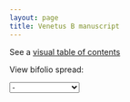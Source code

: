 ```yaml
---
layout: page
title: Venetus B manuscript
---
```




See a [visual table of contents](./toc/)

View bifolio spread:

<select id="selectbox" name="" onchange="javascript:location.href = this.value;"><option select="selected">-</option>Vector(<option value="./flyleaf1r-flyleaf1v/">flyleaf1r-flyleaf1v</option>, <option value="./flyleaf2r-flyleaf2v/">flyleaf2r-flyleaf2v</option>, <option value="./1r-1v/">1r-1v</option>, <option value="./2r-2v/">2r-2v</option>, <option value="./3r-3v/">3r-3v</option>, <option value="./4r-4v/">4r-4v</option>, <option value="./5r-5v/">5r-5v</option>, <option value="./6r-6v/">6r-6v</option>, <option value="./7r-7v/">7r-7v</option>, <option value="./8r-8v/">8r-8v</option>, <option value="./9r-9v/">9r-9v</option>, <option value="./10r-10v/">10r-10v</option>, <option value="./11r-11v/">11r-11v</option>, <option value="./12r-12v/">12r-12v</option>, <option value="./13r-13v/">13r-13v</option>, <option value="./14r-14v/">14r-14v</option>, <option value="./15r-15v/">15r-15v</option>, <option value="./16r-16v/">16r-16v</option>, <option value="./17r-17v/">17r-17v</option>, <option value="./18r-18v/">18r-18v</option>, <option value="./19r-19v/">19r-19v</option>, <option value="./20r-20v/">20r-20v</option>, <option value="./21r-21v/">21r-21v</option>, <option value="./22r-22v/">22r-22v</option>, <option value="./23r-23v/">23r-23v</option>, <option value="./24r-24v/">24r-24v</option>, <option value="./25r-25v/">25r-25v</option>, <option value="./26r-26v/">26r-26v</option>, <option value="./27r-27v/">27r-27v</option>, <option value="./28r-28v/">28r-28v</option>, <option value="./29r-29v/">29r-29v</option>, <option value="./30r-30v/">30r-30v</option>, <option value="./31r-31v/">31r-31v</option>, <option value="./32r-32v/">32r-32v</option>, <option value="./33r-33v/">33r-33v</option>, <option value="./34r-34v/">34r-34v</option>, <option value="./35r-35v/">35r-35v</option>, <option value="./36r-36v/">36r-36v</option>, <option value="./37r-37v/">37r-37v</option>, <option value="./38r-38v/">38r-38v</option>, <option value="./39r-39v/">39r-39v</option>, <option value="./40r-40v/">40r-40v</option>, <option value="./41r-41v/">41r-41v</option>, <option value="./42r-42v/">42r-42v</option>, <option value="./43r-43v/">43r-43v</option>, <option value="./44r-44v/">44r-44v</option>, <option value="./45r-45v/">45r-45v</option>, <option value="./46r-46v/">46r-46v</option>, <option value="./47r-47v/">47r-47v</option>, <option value="./48r-48v/">48r-48v</option>, <option value="./49r-49v/">49r-49v</option>, <option value="./50r-50v/">50r-50v</option>, <option value="./51r-51v/">51r-51v</option>, <option value="./52r-52v/">52r-52v</option>, <option value="./53r-53v/">53r-53v</option>, <option value="./54r-54v/">54r-54v</option>, <option value="./55r-55v/">55r-55v</option>, <option value="./56r-56v/">56r-56v</option>, <option value="./57r-57v/">57r-57v</option>, <option value="./58r-58v/">58r-58v</option>, <option value="./59r-59v/">59r-59v</option>, <option value="./60r-60v/">60r-60v</option>, <option value="./61r-61v/">61r-61v</option>, <option value="./62r-62v/">62r-62v</option>, <option value="./63r-63v/">63r-63v</option>, <option value="./64r-64v/">64r-64v</option>, <option value="./65r-65v/">65r-65v</option>, <option value="./66r-66v/">66r-66v</option>, <option value="./67r-67v/">67r-67v</option>, <option value="./68r-68v/">68r-68v</option>, <option value="./69r-69v/">69r-69v</option>, <option value="./70r-70v/">70r-70v</option>, <option value="./71r-71v/">71r-71v</option>, <option value="./72r-72v/">72r-72v</option>, <option value="./73r-73v/">73r-73v</option>, <option value="./74r-74v/">74r-74v</option>, <option value="./75r-75v/">75r-75v</option>, <option value="./76r-76v/">76r-76v</option>, <option value="./77r-77v/">77r-77v</option>, <option value="./78r-78v/">78r-78v</option>, <option value="./79r-79v/">79r-79v</option>, <option value="./80r-80v/">80r-80v</option>, <option value="./81r-81v/">81r-81v</option>, <option value="./82r-82v/">82r-82v</option>, <option value="./83r-83v/">83r-83v</option>, <option value="./84r-84v/">84r-84v</option>, <option value="./85r-85v/">85r-85v</option>, <option value="./86r-86v/">86r-86v</option>, <option value="./87r-87v/">87r-87v</option>, <option value="./88r-88v/">88r-88v</option>, <option value="./89r-89v/">89r-89v</option>, <option value="./90r-90v/">90r-90v</option>, <option value="./91r-91v/">91r-91v</option>, <option value="./92r-92v/">92r-92v</option>, <option value="./93r-93v/">93r-93v</option>, <option value="./94r-94v/">94r-94v</option>, <option value="./95r-95v/">95r-95v</option>, <option value="./96r-96v/">96r-96v</option>, <option value="./97r-97v/">97r-97v</option>, <option value="./98r-98v/">98r-98v</option>, <option value="./99r-99v/">99r-99v</option>, <option value="./100r-100v/">100r-100v</option>, <option value="./101r-101v/">101r-101v</option>, <option value="./102r-102v/">102r-102v</option>, <option value="./103r-103v/">103r-103v</option>, <option value="./104r-104v/">104r-104v</option>, <option value="./105r-105v/">105r-105v</option>, <option value="./106r-106v/">106r-106v</option>, <option value="./107r-107v/">107r-107v</option>, <option value="./108r-108v/">108r-108v</option>, <option value="./109r-109v/">109r-109v</option>, <option value="./110r-110v/">110r-110v</option>, <option value="./111r-111v/">111r-111v</option>, <option value="./112r-112v/">112r-112v</option>, <option value="./113r-113v/">113r-113v</option>, <option value="./114r-114v/">114r-114v</option>, <option value="./115r-115v/">115r-115v</option>, <option value="./116r-116v/">116r-116v</option>, <option value="./117r-117v/">117r-117v</option>, <option value="./118r-118v/">118r-118v</option>, <option value="./119r-119v/">119r-119v</option>, <option value="./120r-120v/">120r-120v</option>, <option value="./121r-121v/">121r-121v</option>, <option value="./122r-122v/">122r-122v</option>, <option value="./123r-123v/">123r-123v</option>, <option value="./124r-124v/">124r-124v</option>, <option value="./125r-125v/">125r-125v</option>, <option value="./126r-126v/">126r-126v</option>, <option value="./127r-127v/">127r-127v</option>, <option value="./128r-128v/">128r-128v</option>, <option value="./129r-129v/">129r-129v</option>, <option value="./130r-130v/">130r-130v</option>, <option value="./131r-131v/">131r-131v</option>, <option value="./132r-132v/">132r-132v</option>, <option value="./133r-133v/">133r-133v</option>, <option value="./134r-134v/">134r-134v</option>, <option value="./135r-135v/">135r-135v</option>, <option value="./136r-136v/">136r-136v</option>, <option value="./137r-137v/">137r-137v</option>, <option value="./138r-138v/">138r-138v</option>, <option value="./139r-139v/">139r-139v</option>, <option value="./140r-140v/">140r-140v</option>, <option value="./141r-141v/">141r-141v</option>, <option value="./142r-142v/">142r-142v</option>, <option value="./143r-143v/">143r-143v</option>, <option value="./144r-144v/">144r-144v</option>, <option value="./145r-145v/">145r-145v</option>, <option value="./146r-146v/">146r-146v</option>, <option value="./147r-147v/">147r-147v</option>, <option value="./148r-148v/">148r-148v</option>, <option value="./149r-149v/">149r-149v</option>, <option value="./150r-150v/">150r-150v</option>, <option value="./151r-151v/">151r-151v</option>, <option value="./152r-152v/">152r-152v</option>, <option value="./153r-153v/">153r-153v</option>, <option value="./154r-154v/">154r-154v</option>, <option value="./155r-155v/">155r-155v</option>, <option value="./156r-156v/">156r-156v</option>, <option value="./157r-157v/">157r-157v</option>, <option value="./158r-158v/">158r-158v</option>, <option value="./159r-159v/">159r-159v</option>, <option value="./160r-160v/">160r-160v</option>, <option value="./161r-161v/">161r-161v</option>, <option value="./162r-162v/">162r-162v</option>, <option value="./163r-163v/">163r-163v</option>, <option value="./164r-164v/">164r-164v</option>, <option value="./165r-165v/">165r-165v</option>, <option value="./166r-166v/">166r-166v</option>, <option value="./167r-167v/">167r-167v</option>, <option value="./168r-168v/">168r-168v</option>, <option value="./169r-169v/">169r-169v</option>, <option value="./170r-170v/">170r-170v</option>, <option value="./171r-171v/">171r-171v</option>, <option value="./172r-172v/">172r-172v</option>, <option value="./173r-173v/">173r-173v</option>, <option value="./174r-174v/">174r-174v</option>, <option value="./175r-175v/">175r-175v</option>, <option value="./176r-176v/">176r-176v</option>, <option value="./177r-177v/">177r-177v</option>, <option value="./178r-178v/">178r-178v</option>, <option value="./179r-179v/">179r-179v</option>, <option value="./180r-180v/">180r-180v</option>, <option value="./181r-181v/">181r-181v</option>, <option value="./182r-182v/">182r-182v</option>, <option value="./183r-183v/">183r-183v</option>, <option value="./184r-184v/">184r-184v</option>, <option value="./185r-185v/">185r-185v</option>, <option value="./186r-186v/">186r-186v</option>, <option value="./187r-187v/">187r-187v</option>, <option value="./188r-188v/">188r-188v</option>, <option value="./189r-189v/">189r-189v</option>, <option value="./190r-190v/">190r-190v</option>, <option value="./191r-191v/">191r-191v</option>, <option value="./192r-192v/">192r-192v</option>, <option value="./193r-193v/">193r-193v</option>, <option value="./194r-194v/">194r-194v</option>, <option value="./195r-195v/">195r-195v</option>, <option value="./196r-196v/">196r-196v</option>, <option value="./197r-197v/">197r-197v</option>, <option value="./198r-198v/">198r-198v</option>, <option value="./199r-199v/">199r-199v</option>, <option value="./200r-200v/">200r-200v</option>, <option value="./201r-201v/">201r-201v</option>, <option value="./202r-202v/">202r-202v</option>, <option value="./203r-203v/">203r-203v</option>, <option value="./204r-204v/">204r-204v</option>, <option value="./205r-205v/">205r-205v</option>, <option value="./206r-206v/">206r-206v</option>, <option value="./207r-207v/">207r-207v</option>, <option value="./208r-208v/">208r-208v</option>, <option value="./209r-209v/">209r-209v</option>, <option value="./210r-210v/">210r-210v</option>, <option value="./211r-211v/">211r-211v</option>, <option value="./212r-212v/">212r-212v</option>, <option value="./213r-213v/">213r-213v</option>, <option value="./214r-214v/">214r-214v</option>, <option value="./215r-215v/">215r-215v</option>, <option value="./216r-216v/">216r-216v</option>, <option value="./217r-217v/">217r-217v</option>, <option value="./218r-218v/">218r-218v</option>, <option value="./219r-219v/">219r-219v</option>, <option value="./220r-220v/">220r-220v</option>, <option value="./221r-221v/">221r-221v</option>, <option value="./222r-222v/">222r-222v</option>, <option value="./223r-223v/">223r-223v</option>, <option value="./224r-224v/">224r-224v</option>, <option value="./225r-225v/">225r-225v</option>, <option value="./226r-226v/">226r-226v</option>, <option value="./227r-227v/">227r-227v</option>, <option value="./228r-228v/">228r-228v</option>, <option value="./229r-229v/">229r-229v</option>, <option value="./230r-230v/">230r-230v</option>, <option value="./231r-231v/">231r-231v</option>, <option value="./232r-232v/">232r-232v</option>, <option value="./233r-233v/">233r-233v</option>, <option value="./234r-234v/">234r-234v</option>, <option value="./235r-235v/">235r-235v</option>, <option value="./236r-236v/">236r-236v</option>, <option value="./237r-237v/">237r-237v</option>, <option value="./238r-238v/">238r-238v</option>, <option value="./239r-239v/">239r-239v</option>, <option value="./240r-240v/">240r-240v</option>, <option value="./241r-241v/">241r-241v</option>, <option value="./242r-242v/">242r-242v</option>, <option value="./243r-243v/">243r-243v</option>, <option value="./244r-244v/">244r-244v</option>, <option value="./245r-245v/">245r-245v</option>, <option value="./246r-246v/">246r-246v</option>, <option value="./247r-247v/">247r-247v</option>, <option value="./248r-248v/">248r-248v</option>, <option value="./249r-249v/">249r-249v</option>, <option value="./250r-250v/">250r-250v</option>, <option value="./251r-251v/">251r-251v</option>, <option value="./252r-252v/">252r-252v</option>, <option value="./253r-253v/">253r-253v</option>, <option value="./254r-254v/">254r-254v</option>, <option value="./255r-255v/">255r-255v</option>, <option value="./256r-256v/">256r-256v</option>, <option value="./257r-257v/">257r-257v</option>, <option value="./258r-258v/">258r-258v</option>, <option value="./259r-259v/">259r-259v</option>, <option value="./260r-260v/">260r-260v</option>, <option value="./261r-261v/">261r-261v</option>, <option value="./262r-262v/">262r-262v</option>, <option value="./263r-263v/">263r-263v</option>, <option value="./264r-264v/">264r-264v</option>, <option value="./265r-265v/">265r-265v</option>, <option value="./266r-266v/">266r-266v</option>, <option value="./267r-267v/">267r-267v</option>, <option value="./268r-268v/">268r-268v</option>, <option value="./269r-269v/">269r-269v</option>, <option value="./270r-270v/">270r-270v</option>, <option value="./271r-271v/">271r-271v</option>, <option value="./272r-272v/">272r-272v</option>, <option value="./273r-273v/">273r-273v</option>, <option value="./274r-274v/">274r-274v</option>, <option value="./275r-275v/">275r-275v</option>, <option value="./276r-276v/">276r-276v</option>, <option value="./277r-277v/">277r-277v</option>, <option value="./278r-278v/">278r-278v</option>, <option value="./279r-279v/">279r-279v</option>, <option value="./280r-280v/">280r-280v</option>, <option value="./281r-281v/">281r-281v</option>, <option value="./282r-282v/">282r-282v</option>, <option value="./283r-283v/">283r-283v</option>, <option value="./284r-284v/">284r-284v</option>, <option value="./285r-285v/">285r-285v</option>, <option value="./286r-286v/">286r-286v</option>, <option value="./287r-287v/">287r-287v</option>, <option value="./288r-288v/">288r-288v</option>, <option value="./289r-289v/">289r-289v</option>, <option value="./290r-290v/">290r-290v</option>, <option value="./291r-291v/">291r-291v</option>, <option value="./292r-292v/">292r-292v</option>, <option value="./293r-293v/">293r-293v</option>, <option value="./294r-294v/">294r-294v</option>, <option value="./295r-295v/">295r-295v</option>, <option value="./296r-296v/">296r-296v</option>, <option value="./297r-297v/">297r-297v</option>, <option value="./298r-298v/">298r-298v</option>, <option value="./299r-299v/">299r-299v</option>, <option value="./300r-300v/">300r-300v</option>, <option value="./301r-301v/">301r-301v</option>, <option value="./302r-302v/">302r-302v</option>, <option value="./303r-303v/">303r-303v</option>, <option value="./304r-304v/">304r-304v</option>, <option value="./305r-305v/">305r-305v</option>, <option value="./306r-306v/">306r-306v</option>, <option value="./307r-307v/">307r-307v</option>, <option value="./308r-308v/">308r-308v</option>, <option value="./309r-309v/">309r-309v</option>, <option value="./310r-310v/">310r-310v</option>, <option value="./311r-311v/">311r-311v</option>, <option value="./312r-312v/">312r-312v</option>, <option value="./313r-313v/">313r-313v</option>, <option value="./314r-314v/">314r-314v</option>, <option value="./315r-315v/">315r-315v</option>, <option value="./316r-316v/">316r-316v</option>, <option value="./317r-317v/">317r-317v</option>, <option value="./318r-318v/">318r-318v</option>, <option value="./319r-319v/">319r-319v</option>, <option value="./320r-320v/">320r-320v</option>, <option value="./321r-321v/">321r-321v</option>, <option value="./322r-322v/">322r-322v</option>, <option value="./323r-323v/">323r-323v</option>, <option value="./324r-324v/">324r-324v</option>, <option value="./325r-325v/">325r-325v</option>, <option value="./326r-326v/">326r-326v</option>, <option value="./327r-327v/">327r-327v</option>, <option value="./328r-328v/">328r-328v</option>, <option value="./329r-329v/">329r-329v</option>, <option value="./330r-330v/">330r-330v</option>, <option value="./331r-331v/">331r-331v</option>, <option value="./332r-332v/">332r-332v</option>, <option value="./333r-333v/">333r-333v</option>, <option value="./334r-334v/">334r-334v</option>, <option value="./335r-335v/">335r-335v</option>, <option value="./336r-336v/">336r-336v</option>, <option value="./337r-337v/">337r-337v</option>, <option value="./338r-338v/">338r-338v</option>, <option value="./backflyr-backflyv/">backflyr-backflyv</option>, <option value="./backcover/">backcover</option>)</select>